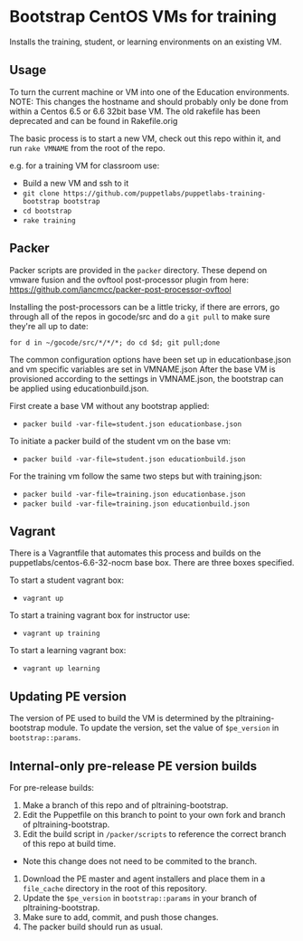 # Bootstrap CentOS VMs for training
Installs the training, student, or learning environments on an existing VM.

## Usage
To turn the current machine or VM into one of the Education environments.
NOTE: This changes the hostname and should probably only be done from within a Centos 6.5 or 6.6 32bit base VM.  The old rakefile has been deprecated and can be found in Rakefile.orig

The basic process is to start a new VM, check out this repo within it, and run `rake VMNAME` from the root of the repo.

e.g. for a training VM for classroom use:
- Build a new VM and ssh to it
- `git clone https://github.com/puppetlabs/puppetlabs-training-bootstrap bootstrap`
- `cd bootstrap`
- `rake training`

## Packer
Packer scripts are provided in the `packer` directory. These depend on vmware fusion and the ovftool post-processor plugin from here: https://github.com/iancmcc/packer-post-processor-ovftool

Installing the post-processors can be a little tricky, if there are errors, go through all of the repos in gocode/src and do a `git pull` to make sure they're all up to date:

    for d in ~/gocode/src/*/*/*; do cd $d; git pull;done

The common configuration options have been set up in educationbase.json and vm specific variables are set in VMNAME.json
After the base VM is provisioned according to the settings in VMNAME.json, the bootstrap can be applied using educationbuild.json.

First create a base VM without any bootstrap applied:
- `packer build -var-file=student.json educationbase.json`

To initiate a packer build of the student vm on the base vm:
- `packer build -var-file=student.json educationbuild.json`


For the training vm follow the same two steps but with training.json:
- `packer build -var-file=training.json educationbase.json`
- `packer build -var-file=training.json educationbuild.json`

## Vagrant
There is a Vagrantfile that automates this process and builds on the puppetlabs/centos-6.6-32-nocm base box.
There are three boxes specified.

To start a student vagrant box:
- `vagrant up`

To start a training vagrant box for instructor use:
- `vagrant up training`

To start a learning vagrant box:
- `vagrant up learning`

## Updating PE version
The version of PE used to build the VM is determined by the pltraining-bootstrap module.
To update the version, set the value of `$pe_version` in `bootstrap::params`.

## Internal-only pre-release PE version builds
For pre-release builds:

1. Make a branch of this repo and of pltraining-bootstrap.
1. Edit the Puppetfile on this branch to point to your own fork and branch of pltraining-bootstrap.
1. Edit the build script in `/packer/scripts` to reference the correct branch of this repo at build time.
  * Note this change does not need to be commited to the branch.
1. Download the PE master and agent installers and place them in a `file_cache` directory in the root of this repository.
1. Update the `$pe_version` in `bootstrap::params` in your branch of pltraining-bootstrap.
1. Make sure to add, commit, and push those changes.
1. The packer build should run as usual.
